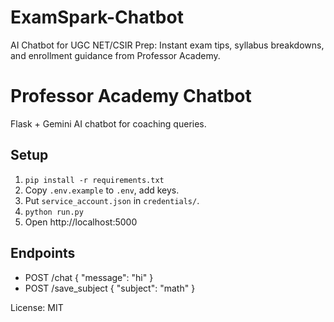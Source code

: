 # ExamSpark-Chatbot
AI Chatbot for UGC NET/CSIR Prep: Instant exam tips, syllabus breakdowns, and enrollment guidance from Professor Academy.
# Professor Academy Chatbot

Flask + Gemini AI chatbot for coaching queries.

## Setup
1. `pip install -r requirements.txt`
2. Copy `.env.example` to `.env`, add keys.
3. Put `service_account.json` in `credentials/`.
4. `python run.py`
5. Open http://localhost:5000

## Endpoints
- POST /chat { "message": "hi" }
- POST /save_subject { "subject": "math" }

License: MIT
